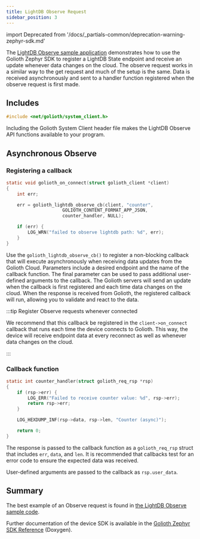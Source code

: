 ```yaml
---
title: LightDB Observe Request
sidebar_position: 3
---
```


import Deprecated from '/docs/_partials-common/deprecation-warning-zephyr-sdk.md'

<Deprecated/>

The [LightDB Observe sample
application](https://github.com/golioth/golioth-zephyr-sdk/tree/main/samples/lightdb/observe)
demonstrates how to use the Golioth Zephyr SDK to register a LightDB State
endpoint and receive an update whenever data changes on the cloud. The observe
request works in a similar way to the get request and much of the setup is the
same. Data is received asynchronously and sent to a handler function registered
when the observe request is first made.

## Includes

```c
#include <net/golioth/system_client.h>
```

Including the Golioth System Client header file makes the LightDB Observe API
functions available to your program.

## Asynchronous Observe

### Registering a callback

```c
static void golioth_on_connect(struct golioth_client *client)
{
	int err;

	err = golioth_lightdb_observe_cb(client, "counter",
					 GOLIOTH_CONTENT_FORMAT_APP_JSON,
					 counter_handler, NULL);

	if (err) {
		LOG_WRN("failed to observe lightdb path: %d", err);
	}
}
```

Use the `golioth_lightdb_observe_cb()` to register a non-blocking callback that
will execute asynchronously when receiving data updates from the Golioth Cloud.
Parameters include a desired endpoint and the name of the callback function.
The final parameter can be used to pass additional user-defined arguments to
the callback. The Golioth servers will send an update when the callback is
first registered and each time data changes on the cloud. When the response is
received from Golioth, the registered callback will run, allowing you to
validate and react to the data.

:::tip Register Observe requests whenever connected

We recommend that this callback be registered in the `client->on_connect`
callback that runs each time the device connects to Golioth. This way, the
device will receive endpoint data at every reconnect as well as whenever data
changes on the cloud.

:::

### Callback function

```c
static int counter_handler(struct golioth_req_rsp *rsp)
{
	if (rsp->err) {
		LOG_ERR("Failed to receive counter value: %d", rsp->err);
		return rsp->err;
	}

	LOG_HEXDUMP_INF(rsp->data, rsp->len, "Counter (async)");

	return 0;
}
```

The response is passed to the callback function as a `golioth_req_rsp` struct
that includes `err`, `data`, and `len`. It is recommended that callbacks test
for an error code to ensure the expected data was received.

User-defined arguments are passed to the callback as `rsp.user_data`.

## Summary

The best example of an Observe request is found in [the LightDB Observe sample
code](https://github.com/golioth/golioth-zephyr-sdk/tree/main/samples/lightdb/observe).

Further documentation of the device SDK is available in the [Golioth Zephyr SDK
Reference](https://zephyr-sdk-docs.golioth.io/) (Doxygen).

